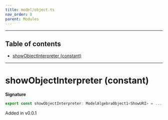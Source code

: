 ```yaml
---
title: model/object.ts
nav_order: 8
parent: Modules
---
```


---

<h2 class="text-delta">Table of contents</h2>

- [showObjectInterpreter (constant)](#showobjectinterpreter-constant)

---

# showObjectInterpreter (constant)

**Signature**

```ts
export const showObjectInterpreter: ModelAlgebraObject1<ShowURI> = ...
```

Added in v0.0.1
